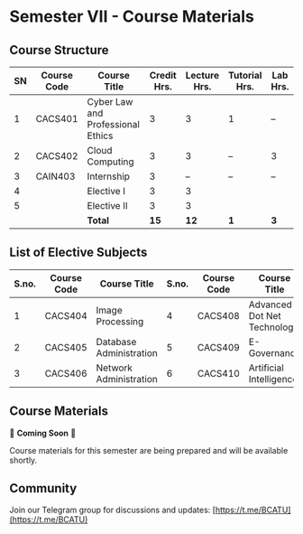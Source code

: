 # Semester VII - Course Materials

## Course Structure

| SN | Course Code | Course Title | Credit Hrs. | Lecture Hrs. | Tutorial Hrs. | Lab Hrs. |
|----|------------|--------------|------------|-------------|--------------|----------|
| 1 | CACS401 | Cyber Law and Professional Ethics | 3 | 3 | 1 | – |
| 2 | CACS402 | Cloud Computing | 3 | 3 | – | 3 |
| 3 | CAIN403 | Internship | 3 | – | – | – |
| 4 | | Elective I | 3 | 3 | | |
| 5 | | Elective II | 3 | 3 | | |
| | | **Total** | **15** | **12** | **1** | **3** |

## List of Elective Subjects

| S.no. | Course Code | Course Title | S.no. | Course Code | Course Title |
|-------|------------|--------------|-------|------------|--------------|
| 1 | CACS404 | Image Processing | 4 | CACS408 | Advanced Dot Net Technology |
| 2 | CACS405 | Database Administration | 5 | CACS409 | E-Governance |
| 3 | CACS406 | Network Administration | 6 | CACS410 | Artificial Intelligence |

## Course Materials

🚧 **Coming Soon** 🚧

Course materials for this semester are being prepared and will be available shortly.

## Community

Join our Telegram group for discussions and updates:
[https://t.me/BCATU](https://t.me/BCATU)
